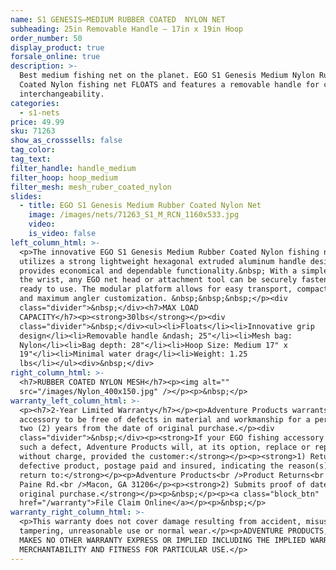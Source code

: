 ```yaml
---
name: S1 GENESIS—MEDIUM RUBBER COATED  NYLON NET
subheading: 25in Removable Handle — 17in x 19in Hoop
order_number: 50
display_product: true
forsale_online: true
description: >-
  Best medium fishing net on the planet. EGO S1 Genesis Medium Nylon Rubber
  Coated Nylon fishing net FLOATS and features a removable handle for component
  interchangeability.
categories:
  - s1-nets
price: 49.99
sku: 71263
show_as_crosssells: false
tag_color:
tag_text:
filter_handle: handle_medium
filter_hoop: hoop_medium
filter_mesh: mesh_ruber_coated_nylon
slides:
  - title: EGO S1 Genesis Medium Rubber Coated Nylon Net
    image: /images/nets/71263_S1_M_RCN_1160x533.jpg
    video:
    is_video: false
left_column_html: >-
  <p>The innovative EGO S1 Genesis Medium Rubber Coated Nylon fishing net series
  utilizes a strong lightweight hexagonal extruded aluminum handle design that
  provides economical and dependable functionality.&nbsp; With a simple twist of
  the wrist, any EGO net head or attachment tool can be securely fastened and
  ready to use. The modular platform allows for easy transport, compact storage,
  and maximum angler customization. &nbsp;&nbsp;&nbsp;</p><div
  class="divider">&nbsp;</div><h7>MAX LOAD
  CAPACITY</h7><p><strong>30lbs</strong></p><div
  class="divider">&nbsp;</div><ul><li>Floats</li><li>Innovative grip
  design</li><li>Removable handle &ndash; 25"</li><li>Mesh bag:
  Nylon</li><li>Bag depth: 28"</li><li>Hoop Size: Medium 17" x
  19"</li><li>Minimal water drag</li><li>Weight: 1.25
  lbs</li></ul><div>&nbsp;</div>
right_column_html: >-
  <h7>RUBBER COATED NYLON MESH</h7><p><img alt=""
  src="/images/Nylon_400x150.jpg" /></p><p>&nbsp;</p>
warranty_left_column_html: >-
  <p><h7>2-Year Limited Warranty</h7></p><p>Adventure Products warrants your EGO
  accessory to be free of defects in material and workmanship for a period of
  two (2) years from the date of original purchase.</p><div
  class="divider">&nbsp;</div><p><strong>If your EGO fishing accessory exhibits
  such a defect, Adventure Products will, at its option, replace or repair it
  without charge, provided the customer:</strong></p><p><strong>1) Returns the
  defective product, postage paid and insured, indicating the reason(s) for the
  return to:</strong></p><p>Adventure Products<br />Product Returns<br />889 Guy
  Paine Rd.<br />Macon, GA 31206</p><p><strong>2) Submits proof of date of
  original purchase.</strong></p><p>&nbsp;</p><p><a class="block_btn"
  href="/warranty">File Claim Online</a></p><p>&nbsp;</p>
warranty_right_column_html: >-
  <p>This warranty does not cover damage resulting from accident, misuse, abuse,
  tampering, unreasonable use or normal wear.</p><p>ADVENTURE PRODUCTS, INC.
  MAKES NO OTHER WARRANTY EXPRESS OR IMPLIED INCLUDING THE IMPLIED WARRANTIES OF
  MERCHANTABILITY AND FITNESS FOR PARTICULAR USE.</p>
---
```

